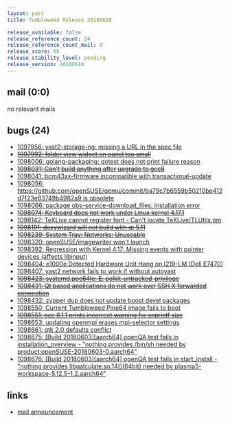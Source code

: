 ```yaml
---
layout: post
title: Tumbleweed Release 20180618

release_available: false
release_reference_count: 24
release_reference_count_mail: 0
release_score: 68
release_stability_level: pending
release_version: 20180618
---
```


## mail (0:0)

no relevant mails

## bugs (24)

<!--more-->

- [1097956: yast2-storage-ng: missing a URL in the spec file](https://bugzilla.opensuse.org/show_bug.cgi?id=1097956)
- ~~[1097992: folder view widget on panel too small](https://bugzilla.opensuse.org/show_bug.cgi?id=1097992)~~
- [1098006: golang-packaging: gotest does not print failure reason](https://bugzilla.opensuse.org/show_bug.cgi?id=1098006)
- ~~[1098031: Can't build anything after upgrade to gcc8](https://bugzilla.opensuse.org/show_bug.cgi?id=1098031)~~
- [1098041: bcm43xx-firmware incompatible with transactional-update](https://bugzilla.opensuse.org/show_bug.cgi?id=1098041)
- [1098056: https://github.com/openSUSE/qemu/commit/ba79c7b6559b50210be412d7f23e83749b4982a9 is obsolete](https://bugzilla.opensuse.org/show_bug.cgi?id=1098056)
- [1098066: package obs-service-download_files: installation error](https://bugzilla.opensuse.org/show_bug.cgi?id=1098066)
- ~~[1098074: Keyboard does not work under Linux kernel 4.17.1](https://bugzilla.opensuse.org/show_bug.cgi?id=1098074)~~
- [1098142: TeXLive cannot register font - Can't locate TeXLive/TLUtils.pm](https://bugzilla.opensuse.org/show_bug.cgi?id=1098142)
- ~~[1098191: doxywizard will not build with qt 5.11](https://bugzilla.opensuse.org/show_bug.cgi?id=1098191)~~
- ~~[1098239: System Tray: Networks: Unuseable](https://bugzilla.opensuse.org/show_bug.cgi?id=1098239)~~
- [1098320: openSUSE/imagewriter won't launch](https://bugzilla.opensuse.org/show_bug.cgi?id=1098320)
- [1098392: Regression with Kernel 4.17: Missing events with pointer devices (affects libinput)](https://bugzilla.opensuse.org/show_bug.cgi?id=1098392)
- [1098404: e1000e Detected Hardware Unit Hang on I219-LM (Dell E7470)](https://bugzilla.opensuse.org/show_bug.cgi?id=1098404)
- [1098407: yast2 network fails to work if without autoyast](https://bugzilla.opensuse.org/show_bug.cgi?id=1098407)
- ~~[1098423: systemd.ppc64le: E: polkit-untracked-privilege](https://bugzilla.opensuse.org/show_bug.cgi?id=1098423)~~
- ~~[1098431: Qt based applications do not work over SSH X forwarded connection](https://bugzilla.opensuse.org/show_bug.cgi?id=1098431)~~
- [1098432: zypper dup does not update boost devel packages](https://bugzilla.opensuse.org/show_bug.cgi?id=1098432)
- [1098550: Current Tumbleweed Pine64 image fails to boot](https://bugzilla.opensuse.org/show_bug.cgi?id=1098550)
- ~~[1098551: gcc 8.1.1 prints incorrect warning for snprintf size](https://bugzilla.opensuse.org/show_bug.cgi?id=1098551)~~
- [1098653: updating openmpi erases mpi-selector settings](https://bugzilla.opensuse.org/show_bug.cgi?id=1098653)
- [1098661: gtk 2.0 defaults conflict](https://bugzilla.opensuse.org/show_bug.cgi?id=1098661)
- [1098675: \[Build 20180603\]\[aarch64\] openQA test fails in installation_overview - "nothing provides /bin/sh needed by product:openSUSE-20180603-0.aarch64"](https://bugzilla.opensuse.org/show_bug.cgi?id=1098675)
- [1098676: \[Build 20180603\]\[aarch64\] openQA test fails in start_install - "nothing provides libqalculate.so.14()(64bit) needed by plasma5-workspace-5.12.5-1.2.aarch64"](https://bugzilla.opensuse.org/show_bug.cgi?id=1098676)



## links

- [mail announcement](https://lists.opensuse.org/opensuse-factory/2018-06/msg00252.html)
